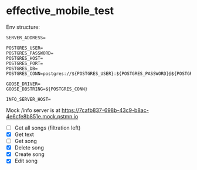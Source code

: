 # effective_mobile_test


Env structure:
```
SERVER_ADDRESS=

POSTGRES_USER=
POSTGRES_PASSWORD=
POSTGRES_HOST=
POSTGRES_PORT=
POSTGRES_DB=
POSTGRES_CONN=postgres://${POSTGRES_USER}:${POSTGRES_PASSWORD}@${POSTGRES_HOST}:${POSTGRES_PORT}/${POSTGRES_DB}

GOOSE_DRIVER=
GOOSE_DBSTRING=${POSTGRES_CONN}

INFO_SERVER_HOST=
```

Mock /info server is at https://7cafb837-698b-43c9-b8ac-4e6cfe8b851e.mock.pstmn.io


- [ ] Get all songs (filtration left)
- [x] Get text
- [ ] Get song
- [x] Delete song
- [x] Create song
- [x] Edit song
